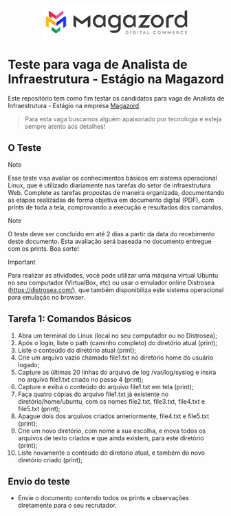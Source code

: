 <div align='center'>
 
![Magazord](LogoMagazord.png)
 
</div>

# Teste para vaga de Analista de Infraestrutura - Estágio na Magazord
Este repositório tem como fim testar os candidatos para vaga de Analista de Infraestrutura - Estágio na empresa [Magazord](https://magazord.com.br).
> Para esta vaga buscamos alguém apaixonado por tecnologia e esteja sempre atento aos detalhes!

## O Teste

> [!NOTE]
> Esse teste visa avaliar os conhecimentos básicos em sistema operacional Linux, que é utilizado diariamente nas tarefas do setor de infraestrutura Web.
> Complete as tarefas propostas de maneira organizada, documentando as etapas realizadas de forma objetiva em documento digital (PDF), com prints de toda a tela, comprovando a execução e resultados dos comandos.

> [!NOTE]
> O teste deve ser concluído em até 2 dias a partir da data do recebimento deste documento.
> Esta avaliação será baseada no documento entregue com os prints. Boa sorte!

> [!IMPORTANT]
> Para realizar as atividades, você pode utilizar uma máquina virtual Ubuntu no seu computador (VirtualBox, etc) ou usar o emulador online Distrosea (https://distrosea.com/), que também disponibiliza este sistema operacional para emulação no browser.


## Tarefa 1: Comandos Básicos

1. Abra um terminal do Linux (local no seu computador ou no Distrosea);
2. Após o login, liste o path (caminho completo) do diretório atual (print);
3. Liste o conteúdo do diretório atual (print);
4. Crie um arquivo vazio chamado file1.txt no diretório home do usuário logado;
5. Capture as últimas 20 linhas do arquivo de log /var/log/syslog e insira no arquivo file1.txt criado no passo 4 (print);
6. Capture e exiba o conteúdo do arquivo file1.txt em tela (print);
7. Faça quatro cópias do arquivo file1.txt já existente no diretório/home/ubuntu, com os nomes file2.txt, file3.txt, file4.txt e file5.txt (print);
8. Apague dois dos arquivos criados anteriormente, file4.txt e file5.txt (print);
9. Crie um novo diretório, com nome a sua escolha, e mova todos os arquivos de texto criados e que ainda existem, para este diretório (print);
10. Liste novamente o conteúdo do diretório atual, e também do novo diretório criado (print);

## Envio do teste

* Envie o documento contendo todos os prints e observações diretamente para o seu recrutador.